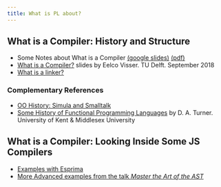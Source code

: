 ```yaml
---
title: What is PL about?
---
```


 

## What is a Compiler: History and Structure

* Some Notes about What is a Compiler [(google slides)](https://docs.google.com/presentation/d/1N8h99dXzud9HzH8XY6QCZSmATCAWXtZebuqRTiy8qMU/edit?usp=sharing) [(pdf)](/pdfs/intro-2-compilers.pdf)
* [What is a Compiler?](/assets/pdfs/cs4200-2018-1-introduction-180905091549.pdf) slides by Eelco Visser. TU Delft. September 2018
* [What is a linker?](what-is-a-linker)

### Complementary References

* [OO History: Simula and Smalltalk](https://www.cs.cmu.edu/~charlie/courses/15-214/2014-fall/slides/25-history-oo.pdf)
* [Some History of Functional Programming Languages](https://www.cs.kent.ac.uk/people/staff/dat/tfp12/tfp12.pdf) by D. A. Turner. University of Kent & Middlesex University

## What is a Compiler: Looking Inside Some JS Compilers

* [Examples with Esprima](esprima)
* [More Advanced examples from the talk *Master the Art of the AST*](master-the-art-of-the-ast)

